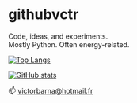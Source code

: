 # githubvctr

Code, ideas, and experiments.  
Mostly Python. Often energy-related.

[![Top Langs](https://github-readme-stats.vercel.app/api/top-langs/?username=githubvctr&layout=compact&hide=html,css,scss&theme=default)](https://github.com/githubvctr)

[![GitHub stats](https://github-readme-stats.vercel.app/api?username=githubvctr&show_icons=true&hide_title=true&hide=issues&count_private=true&theme=default)](https://github.com/githubvctr)

📫 victorbarna@hotmail.fr

<!---
githubvctr/githubvctr is a ✨ special ✨ repository because its `README.md` (this file) appears on your GitHub profile.
You can click the Preview link to take a look at your changes.
--->
